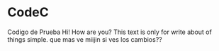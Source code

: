 # CodeC
Codigo de Prueba
Hi! How are you?
This text is only for write about of things simple.
que mas ve
miijin si ves los cambios??

